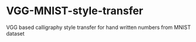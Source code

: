 # VGG-MNIST-style-transfer
VGG based calligraphy style transfer for hand written numbers from MNIST dataset
